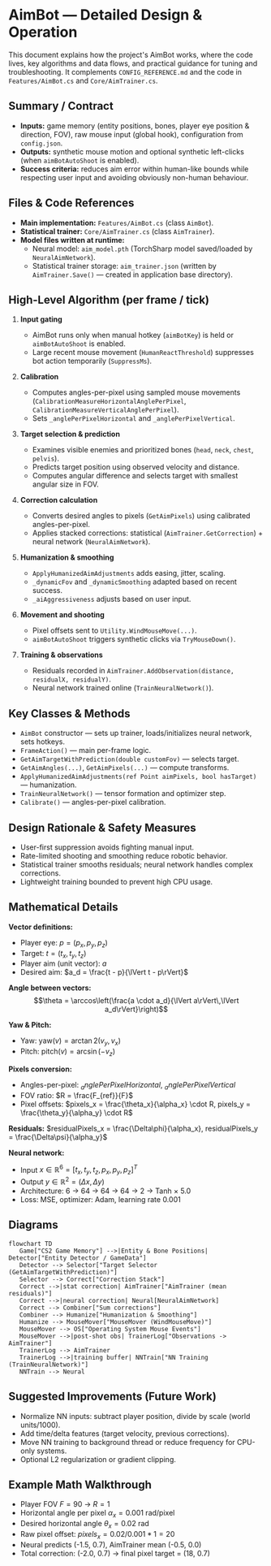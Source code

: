 # AimBot — Detailed Design & Operation

This document explains how the project's AimBot works, where the code lives, key algorithms and data flows, and practical guidance for tuning and troubleshooting. It complements `CONFIG_REFERENCE.md` and the code in `Features/AimBot.cs` and `Core/AimTrainer.cs`.

## Summary / Contract
- **Inputs:** game memory (entity positions, bones, player eye position & direction, FOV), raw mouse input (global hook), configuration from `config.json`.
- **Outputs:** synthetic mouse motion and optional synthetic left-clicks (when `aimBotAutoShoot` is enabled).
- **Success criteria:** reduces aim error within human-like bounds while respecting user input and avoiding obviously non-human behaviour.

## Files & Code References
- **Main implementation:** `Features/AimBot.cs` (class `AimBot`).
- **Statistical trainer:** `Core/AimTrainer.cs` (class `AimTrainer`).
- **Model files written at runtime:**
  - Neural model: `aim_model.pth` (TorchSharp model saved/loaded by `NeuralAimNetwork`).
  - Statistical trainer storage: `aim_trainer.json` (written by `AimTrainer.Save()` — created in application base directory).

## High-Level Algorithm (per frame / tick)
1. **Input gating**
   - AimBot runs only when manual hotkey (`aimBotKey`) is held or `aimBotAutoShoot` is enabled.
   - Large recent mouse movement (`HumanReactThreshold`) suppresses bot action temporarily (`SuppressMs`).

2. **Calibration**
   - Computes angles-per-pixel using sampled mouse movements (`CalibrationMeasureHorizontalAnglePerPixel`, `CalibrationMeasureVerticalAnglePerPixel`).
   - Sets `_anglePerPixelHorizontal` and `_anglePerPixelVertical`.

3. **Target selection & prediction**
   - Examines visible enemies and prioritized bones (`head`, `neck`, `chest`, `pelvis`).
   - Predicts target position using observed velocity and distance.
   - Computes angular difference and selects target with smallest angular size in FOV.

4. **Correction calculation**
   - Converts desired angles to pixels (`GetAimPixels`) using calibrated angles-per-pixel.
   - Applies stacked corrections: statistical (`AimTrainer.GetCorrection`) + neural network (`NeuralAimNetwork`).

5. **Humanization & smoothing**
   - `ApplyHumanizedAimAdjustments` adds easing, jitter, scaling.
   - `_dynamicFov` and `_dynamicSmoothing` adapted based on recent success.
   - `_aiAggressiveness` adjusts based on user input.

6. **Movement and shooting**
   - Pixel offsets sent to `Utility.WindMouseMove(...)`.
   - `aimBotAutoShoot` triggers synthetic clicks via `TryMouseDown()`.

7. **Training & observations**
   - Residuals recorded in `AimTrainer.AddObservation(distance, residualX, residualY)`.
   - Neural network trained online (`TrainNeuralNetwork()`).

## Key Classes & Methods
- `AimBot` constructor — sets up trainer, loads/initializes neural network, sets hotkeys.
- `FrameAction()` — main per-frame logic.
- `GetAimTargetWithPrediction(double customFov)` — selects target.
- `GetAimAngles(...)`, `GetAimPixels(...)` — compute transforms.
- `ApplyHumanizedAimAdjustments(ref Point aimPixels, bool hasTarget)` — humanization.
- `TrainNeuralNetwork()` — tensor formation and optimizer step.
- `Calibrate()` — angles-per-pixel calibration.

## Design Rationale & Safety Measures
- User-first suppression avoids fighting manual input.
- Rate-limited shooting and smoothing reduce robotic behavior.
- Statistical trainer smooths residuals; neural network handles complex corrections.
- Lightweight training bounded to prevent high CPU usage.

## Mathematical Details
**Vector definitions:**
- Player eye: $p = (p_x, p_y, p_z)$
- Target: $t = (t_x, t_y, t_z)$
- Player aim (unit vector): $a$
- Desired aim: $a_d = \frac{t - p}{\lVert t - p\rVert}$

**Angle between vectors:**
$$\theta = \arccos\left(\frac{a \cdot a_d}{\lVert a\rVert\,\lVert a_d\rVert}\right)$$

**Yaw & Pitch:**
- Yaw: $\mathrm{yaw}(v) = \arctan2(v_y, v_x)$
- Pitch: $\mathrm{pitch}(v) = \arcsin(-v_z)$

**Pixels conversion:**
- Angles-per-pixel: $_anglePerPixelHorizontal$, $_anglePerPixelVertical$
- FOV ratio: $R = \frac{F_{ref}}{F}$
- Pixel offsets: $pixels_x = \frac{\theta_x}{\alpha_x} \cdot R, pixels_y = \frac{\theta_y}{\alpha_y} \cdot R$

**Residuals:**
$residualPixels_x = \frac{\Delta\phi}{\alpha_x}, residualPixels_y = \frac{\Delta\psi}{\alpha_y}$

**Neural network:**
- Input $x \in \mathbb{R}^6 = [t_x, t_y, t_z, p_x, p_y, p_z]^T$
- Output $y \in \mathbb{R}^2 = (\Delta x, \Delta y)$
- Architecture: 6 → 64 → 64 → 64 → 2 → Tanh × 5.0
- Loss: MSE, optimizer: Adam, learning rate 0.001

## Diagrams
```mermaid
flowchart TD
   Game["CS2 Game Memory"] -->|Entity & Bone Positions| Detector["Entity Detector / GameData"]
   Detector --> Selector["Target Selector (GetAimTargetWithPrediction)"]
   Selector --> Correct["Correction Stack"]
   Correct -->|stat correction| AimTrainer["AimTrainer (mean residuals)"]
   Correct -->|neural correction| Neural[NeuralAimNetwork]
   Correct --> Combiner["Sum corrections"]
   Combiner --> Humanize["Humanization & Smoothing"]
   Humanize --> MouseMover["MouseMover (WindMouseMove)"]
   MouseMover --> OS["Operating System Mouse Events"]
   MouseMover -->|post-shot obs| TrainerLog["Observations -> AimTrainer"]
   TrainerLog --> AimTrainer
   TrainerLog -->|training buffer| NNTrain["NN Training (TrainNeuralNetwork)"]
   NNTrain --> Neural
```

## Suggested Improvements (Future Work)

* Normalize NN inputs: subtract player position, divide by scale (world units/1000).
* Add time/delta features (target velocity, previous corrections).
* Move NN training to background thread or reduce frequency for CPU-only systems.
* Optional L2 regularization or gradient clipping.

## Example Math Walkthrough

* Player FOV $F = 90$ → $R = 1$
* Horizontal angle per pixel $\alpha_x = 0.001$ rad/pixel
* Desired horizontal angle $\theta_x = 0.02$ rad
* Raw pixel offset: $pixels_x = 0.02/0.001 * 1 = 20$
* Neural predicts (-1.5, 0.7), AimTrainer mean (-0.5, 0.0)
* Total correction: (-2.0, 0.7) → final pixel target = (18, 0.7)

